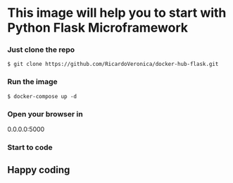 # This image will help you to start with Python Flask Microframework

### Just clone the repo
```
$ git clone https://github.com/RicardoVeronica/docker-hub-flask.git
```

### Run the image
```
$ docker-compose up -d
```

### Open your browser in
0.0.0.0:5000

### Start to code

## Happy coding
